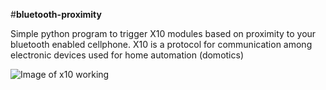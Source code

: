 #**bluetooth-proximity**

Simple python program to trigger X10 modules based on proximity to your bluetooth enabled cellphone.
X10 is a protocol for communication among electronic devices used for home automation (domotics)

![Image of x10 working](https://www.x10.com/media/x10/howx10works910.gif)
